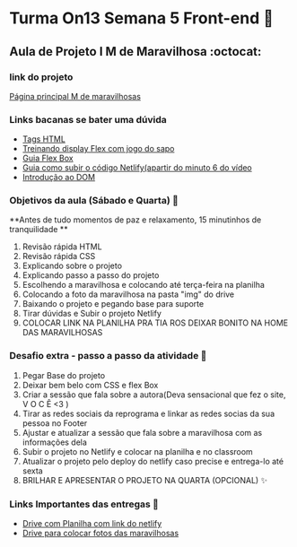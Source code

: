 
# Turma On13 Semana 5 Front-end 💜
## Aula de Projeto I M de Maravilhosa  :octocat:

### link do projeto 
[Página principal M de maravilhosas](https://projeto-final-teens2-raissa-barata.netlify.app/)


### Links bacanas se bater uma dúvida

* [Tags HTML](https://developer.mozilla.org/pt-BR/docs/Web/HTML/Element)
* [Treinando display Flex com jogo do sapo](https://flexboxfroggy.com/#pt-br)
* [Guia Flex Box](https://origamid.com/projetos/flexbox-guia-completo/)
* [Guia como subir o código Netlify(apartir do minuto 6 do vídeo](https://www.youtube.com/watch?v=wpbo183GXIA)
* [Introdução ao DOM ](https://developer.mozilla.org/pt-BR/docs/Web/API/Document_Object_Model/Introduction)

### Objetivos da aula (Sábado e Quarta)  :metal:
**Antes de tudo momentos de paz e relaxamento, 15 minutinhos de tranquilidade **
1. Revisão rápida HTML
2. Revisão rápida CSS
3. Explicando sobre o projeto 
4. Explicando passo a passo do projeto 
5. Escolhendo a maravilhosa e colocando até terça-feira na planilha
6. Colocando a foto da maravilhosa na pasta "img" do drive
7. Baixando o projeto e pegando base para suporte
8. Tirar dúvidas e Subir o projeto Netlify 
9. COLOCAR LINK NA PLANILHA PRA TIA ROS DEIXAR BONITO NA HOME DAS MARAVILHOSAS

### Desafio extra - passo a passo da atividade  :rocket:

1. Pegar Base do projeto 
1. Deixar bem belo com CSS e flex Box 
3. Criar a sessão que fala sobre a autora(Deva sensacional que fez o site, V O C Ê <3 ) 
6. Tirar as redes sociais  da reprograma e linkar as redes socias da sua pessoa no Footer
8. Ajustar e atualizar a sessão que fala sobre a maravilhosa com as informações dela
9. Subir o projeto no Netlify e colocar na planilha e no classroom
10. Atualizar o projeto pelo deploy do netlify caso precise e entrega-lo até sexta 
11. BRILHAR E APRESENTAR O PROJETO NA QUARTA (OPCIONAL) :sparkles:

 
### Links Importantes das entregas :rocket:
* [Drive com Planilha com link do netlify](https://docs.google.com/spreadsheets/d/1hvmCmsDFAgVQbOe3PCcOLMFbpSn0L1n6hRyMT-eZM8w/edit?usp=sharing)
* [Drive para colocar fotos das maravilhosas](https://drive.google.com/drive/folders/1tzh1K7QJewxFh9GJJTHhd_uRsj9_opr7?usp=sharing)

